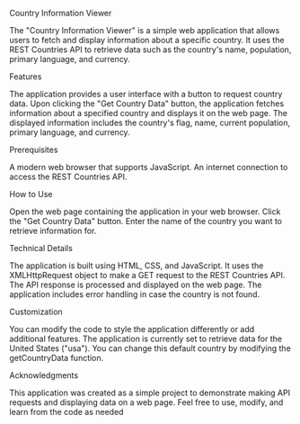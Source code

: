 Country Information Viewer

The "Country Information Viewer" is a simple web application that allows users to fetch and display information about a specific country. It uses the REST Countries API to retrieve data such as the country's name, population, primary language, and currency.

Features

The application provides a user interface with a button to request country data.
Upon clicking the "Get Country Data" button, the application fetches information about a specified country and displays it on the web page.
The displayed information includes the country's flag, name, current population, primary language, and currency.

Prerequisites

A modern web browser that supports JavaScript.
An internet connection to access the REST Countries API.

How to Use

Open the web page containing the application in your web browser.
Click the "Get Country Data" button.
Enter the name of the country you want to retrieve information for.

Technical Details

The application is built using HTML, CSS, and JavaScript.
It uses the XMLHttpRequest object to make a GET request to the REST Countries API.
The API response is processed and displayed on the web page.
The application includes error handling in case the country is not found.

Customization

You can modify the code to style the application differently or add additional features.
The application is currently set to retrieve data for the United States ("usa"). You can change this default country by modifying the getCountryData function.

Acknowledgments

This application was created as a simple project to demonstrate making API requests and displaying data on a web page. Feel free to use, modify, and learn from the code as needed
